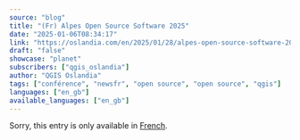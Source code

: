 ```yaml
---
source: "blog"
title: "(Fr) Alpes Open Source Software 2025"
date: "2025-01-06T08:34:17"
link: "https://oslandia.com/en/2025/01/28/alpes-open-source-software-2025/"
draft: "false"
showcase: "planet"
subscribers: ["qgis_oslandia"]
author: "QGIS Oslandia"
tags: ["conférence", "newsfr", "open source", "open source", "qgis"]
languages: ["en_gb"]
available_languages: ["en_gb"]
---
```


<p class="qtranxs-available-languages-message qtranxs-available-languages-message-en">Sorry, this entry is only available in <a class="qtranxs-available-language-link qtranxs-available-language-link-fr" href="http://oslandia.com/fr/tag/qgis-en/feed/atom/" title="Fr">French</a>.</p>
